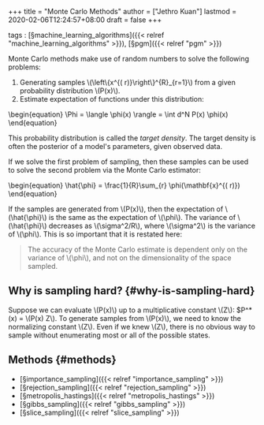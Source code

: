 +++
title = "Monte Carlo Methods"
author = ["Jethro Kuan"]
lastmod = 2020-02-06T12:24:57+08:00
draft = false
+++

tags
: [§machine\_learning\_algorithms]({{< relref "machine_learning_algorithms" >}}), [§pgm]({{< relref "pgm" >}})

Monte Carlo methods make use of random numbers to solve the following
problems:

1.  Generating samples \\(\left\\{x^{( r)}\right\\}^{R}\_{r=1}\\) from a given
    probability distribution \\(P(x)\\).
2.  Estimate expectation of functions under this distribution:

\begin{equation}
  \Phi = \langle \phi(x) \rangle = \int d^N P(x) \phi(x)
\end{equation}

This probability distribution is called the _target density_. The
target density is often the posterior of a model's parameters, given
observed data.

If we solve the first problem of sampling, then these samples can be
used to solve the second problem via the Monte Carlo estimator:

\begin{equation}
  \hat{\phi} = \frac{1}{R}\sum\_{r} \phi(\mathbf{x}^{( r)})
\end{equation}

If the samples are generated from \\(P(x)\\), then the expectation of
\\(\hat{\phi}\\) is the same as the expectation of \\(\phi\\). The variance of
\\(\hat{\phi}\\) decreases as \\(\sigma^2/R\\), where \\(\sigma^2\\) is the
variance of \\(\phi\\). This is so important that it is restated here:

> The accuracy of the Monte Carlo estimate is dependent only on the
> variance of \\(\phi\\), and not on the dimensionality of the space sampled.


## Why is sampling hard? {#why-is-sampling-hard}

Suppose we can evaluate \\(P(x)\\) up to a multiplicative constant \\(Z\\):
$P^*(x) = \\(P(x) Z\\). To generate samples from \\(P(x)\\), we need to
know the normalizing constant \\(Z\\). Even if we knew \\(Z\\), there is no
obvious way to sample without enumerating most or all of the possible
states.


## Methods {#methods}

-   [§importance\_sampling]({{< relref "importance_sampling" >}})
-   [§rejection\_sampling]({{< relref "rejection_sampling" >}})
-   [§metropolis\_hastings]({{< relref "metropolis_hastings" >}})
-   [§gibbs\_sampling]({{< relref "gibbs_sampling" >}})
-   [§slice\_sampling]({{< relref "slice_sampling" >}})
